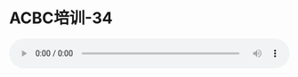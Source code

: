 # ACBC培训-34

<audio style="width: 100%;" preload="false" controls controlslist="nodownload"><source src="http://file.simai.life/audio/mp3/old/12126.mp3" type="audio/mpeg">Your browser does not support the audio element.</audio>


